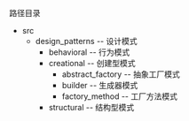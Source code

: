 路径目录  
* src  
    * design_patterns -- 设计模式  
        * behavioral -- 行为模式  
        * creational -- 创建型模式  
            * abstract_factory -- 抽象工厂模式
            * builder -- 生成器模式  
            * factory_method -- 工厂方法模式
        * structural -- 结构型模式